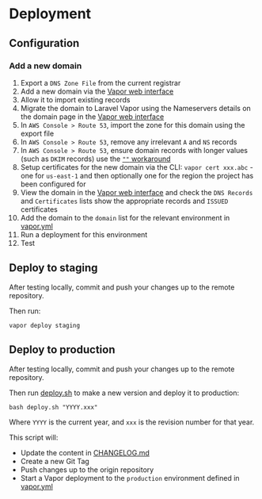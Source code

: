 # Deployment

## Configuration

### Add a new domain

1. Export a `DNS Zone File` from the current registrar
2. Add a new domain via the [Vapor web interface](https://vapor.laravel.com/app/)
3. Allow it to import existing records
4. Migrate the domain to Laravel Vapor using the Nameservers details on the domain page in the [Vapor web interface](https://vapor.laravel.com/app/)
5. In `AWS Console > Route 53`, import the zone for this domain using the export file
6. In `AWS Console > Route 53`, remove any irrelevant `A` and `NS` records
7. In `AWS Console > Route 53`, ensure domain records with longer values (such as `DKIM` records) use the [`""` workaround](https://aws.amazon.com/premiumsupport/knowledge-center/txtrdatatoolong-error/)
8. Setup certificates for the new domain via the CLI: `vapor cert xxx.abc` - one for `us-east-1` and then optionally one for the region the project has been configured for
9. View the domain in the [Vapor web interface](https://vapor.laravel.com/app/) and check the `DNS Records` and `Certificates` lists show the appropriate records and `ISSUED` certificates
10. Add the domain to the `domain` list for the relevant environment in [vapor.yml](../vapor.yml)
11. Run a deployment for this environment
12. Test

## Deploy to staging

After testing locally, commit and push your changes up to the remote repository.

Then run:

```
vapor deploy staging
```

## Deploy to production

After testing locally, commit and push your changes up to the remote repository.

Then run [deploy.sh](deploy.sh) to make a new version and deploy it to production:

```
bash deploy.sh "YYYY.xxx"
```

Where `YYYY` is the current year, and `xxx` is the revision number for that year.

This script will:

- Update the content in [CHANGELOG.md](CHANGELOG.md)
- Create a new Git Tag
- Push changes up to the origin repository
- Start a Vapor deployment to the `production` environment defined in [vapor.yml](../vapor.yml)
